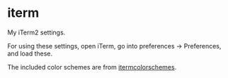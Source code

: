 # iterm

My iTerm2 settings.

For using these settings, open iTerm, go into preferences -> Preferences, and load these.

The included color schemes are from [itermcolorschemes](https://iterm2colorschemes.com).
